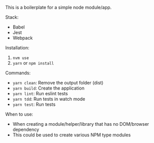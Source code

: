 This is a boilerplate for a simple node module/app.

Stack:
* Babel
* Jest
* Webpack

Installation:
1. `nvm use`
1. `yarn` or `npm install`

Commands:
* `yarn clean`: Remove the output folder (dist)
* `yarn build`: Create the application
* `yarn lint`: Run eslint tests
* `yarn tdd`: Run tests in watch mode
* `yarn test`: Run tests

When to use:
* When creating a module/helper/library that has no DOM/browser dependency
* This could be used to create various NPM type modules